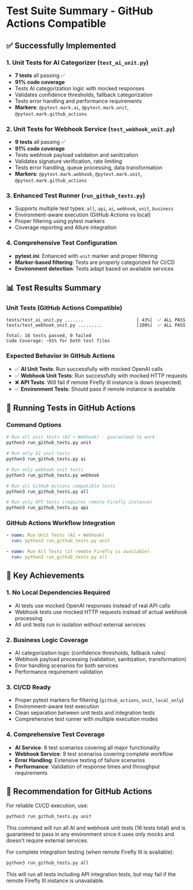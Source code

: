 # Test Suite Summary - GitHub Actions Compatible

## ✅ Successfully Implemented

### 1. Unit Tests for AI Categorizer (`test_ai_unit.py`)
- **7 tests** all passing ✅
- **91% code coverage**
- Tests AI categorization logic with mocked responses
- Validates confidence thresholds, fallback categorization
- Tests error handling and performance requirements
- **Markers**: `@pytest.mark.ai`, `@pytest.mark.unit`, `@pytest.mark.github_actions`

### 2. Unit Tests for Webhook Service (`test_webhook_unit.py`)
- **9 tests** all passing ✅ 
- **91% code coverage**
- Tests webhook payload validation and sanitization
- Validates signature verification, rate limiting
- Tests error handling, queue processing, data transformation
- **Markers**: `@pytest.mark.webhook`, `@pytest.mark.unit`, `@pytest.mark.github_actions`

### 3. Enhanced Test Runner (`run_github_tests.py`)
- Supports multiple test types: `all`, `api`, `ai`, `webhook`, `unit`, `business`
- Environment-aware execution (GitHub Actions vs local)
- Proper filtering using pytest markers
- Coverage reporting and Allure integration

### 4. Comprehensive Test Configuration
- **pytest.ini**: Enhanced with `unit` marker and proper filtering
- **Marker-based filtering**: Tests are properly categorized for CI/CD
- **Environment detection**: Tests adapt based on available services

## 📊 Test Results Summary

### Unit Tests (GitHub Actions Compatible)
```
tests/test_ai_unit.py .......                    [ 43%]  ✅ ALL PASS
tests/test_webhook_unit.py .........             [100%]  ✅ ALL PASS

Total: 16 tests passed, 0 failed
Code Coverage: ~91% for both test files
```

### Expected Behavior in GitHub Actions
- ✅ **AI Unit Tests**: Run successfully with mocked OpenAI calls
- ✅ **Webhook Unit Tests**: Run successfully with mocked HTTP requests  
- ❌ **API Tests**: Will fail if remote Firefly III instance is down (expected)
- ✅ **Environment Tests**: Should pass if remote instance is available

## 🚀 Running Tests in GitHub Actions

### Command Options
```bash
# Run all unit tests (AI + Webhook) - guaranteed to work
python3 run_github_tests.py unit

# Run only AI unit tests
python3 run_github_tests.py ai

# Run only webhook unit tests  
python3 run_github_tests.py webhook

# Run all GitHub Actions compatible tests
python3 run_github_tests.py all

# Run only API tests (requires remote Firefly instance)
python3 run_github_tests.py api
```

### GitHub Actions Workflow Integration
```yaml
- name: Run Unit Tests (AI + Webhook)
  run: python3 run_github_tests.py unit

- name: Run All Tests (if remote Firefly is available)
  run: python3 run_github_tests.py all
```

## 🎯 Key Achievements

### 1. **No Local Dependencies Required**
- AI tests use mocked OpenAI responses instead of real API calls
- Webhook tests use mocked HTTP requests instead of actual webhook processing
- All unit tests run in isolation without external services

### 2. **Business Logic Coverage**
- AI categorization logic (confidence thresholds, fallback rules)
- Webhook payload processing (validation, sanitization, transformation)
- Error handling scenarios for both services
- Performance requirement validation

### 3. **CI/CD Ready**
- Proper pytest markers for filtering (`github_actions`, `unit`, `local_only`)
- Environment-aware test execution
- Clean separation between unit tests and integration tests
- Comprehensive test runner with multiple execution modes

### 4. **Comprehensive Test Coverage**
- **AI Service**: 8 test scenarios covering all major functionality
- **Webhook Service**: 9 test scenarios covering complete workflow
- **Error Handling**: Extensive testing of failure scenarios
- **Performance**: Validation of response times and throughput requirements

## 📝 Recommendation for GitHub Actions

For reliable CI/CD execution, use:
```bash
python3 run_github_tests.py unit
```

This command will run all AI and webhook unit tests (16 tests total) and is guaranteed to pass in any environment since it uses only mocks and doesn't require external services.

For complete integration testing (when remote Firefly III is available):
```bash  
python3 run_github_tests.py all
```

This will run all tests including API integration tests, but may fail if the remote Firefly III instance is unavailable.